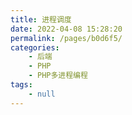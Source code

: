 ```yaml
---
title: 进程调度
date: 2022-04-08 15:28:20
permalink: /pages/b0d6f5/
categories:
    - 后端
    - PHP
    - PHP多进程编程
tags:
    - null
---
```

